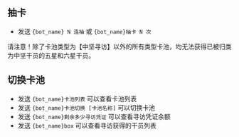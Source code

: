 ## 抽卡

- 发送 `{bot_name} N 连抽` 或 `{bot_name}抽卡 N 次`

请注意！除了卡池类型为【中坚寻访】以外的所有类型卡池，均无法获得已被归类为中坚干员的五星和六星干员。

## 切换卡池

- 发送 `{bot_name}卡池列表` 可以查看卡池列表
- 发送 `{bot_name}卡池切换 [卡池名称]` 可以切换卡池
- 发送 `{bot_name}剩余多少寻访凭证` 可以查看寻访凭证余额
- 发送 `{bot_name}box` 可以查看寻访获得的干员列表
